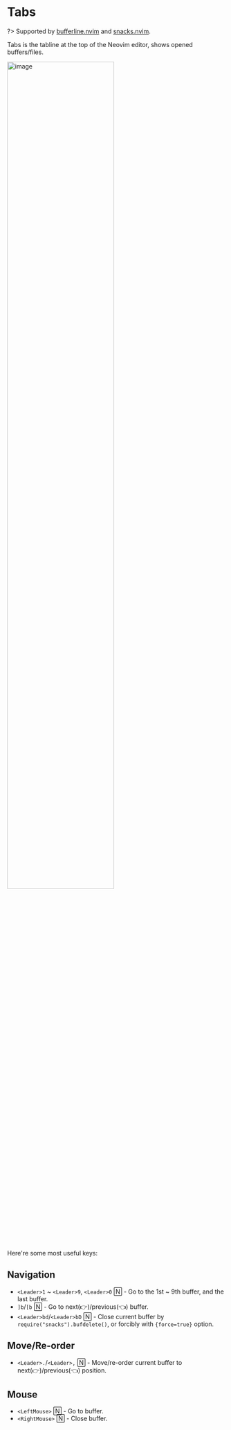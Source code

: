 # Tabs

?> Supported by [bufferline.nvim](https://github.com/akinsho/bufferline.nvim) and [snacks.nvim](https://github.com/folke/snacks.nvim).

Tabs is the tabline at the top of the Neovim editor, shows opened buffers/files.

<!-- Screenshots are recorded with 150x40 kitty terminal -->

<img width="70%" alt="image" src="https://github.com/linrongbin16/lin.nvim/assets/6496887/e7b249fc-bcd7-4868-a634-eecfc1a5808b">

Here're some most useful keys:

## Navigation

- `<Leader>1` ~ `<Leader>9`, `<Leader>0` 🄽 - Go to the 1st ~ 9th buffer, and the last buffer.
- `]b`/`[b` 🄽 - Go to next(👉)/previous(👈) buffer.
- `<Leader>bd`/`<Leader>bD` 🄽 - Close current buffer by `require("snacks").bufdelete()`, or forcibly with `{force=true}` option.

## Move/Re-order

- `<Leader>.`/`<Leader>,` 🄽 - Move/re-order current buffer to next(👉)/previous(👈) position.

## Mouse

- `<LeftMouse>` 🄽 - Go to buffer.
- `<RightMouse>` 🄽 - Close buffer.
